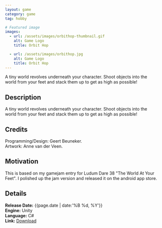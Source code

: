 ```yaml
---
layout: game
category: game
tag: hobby

# Featured image
images:
  - url: /assets/images/orbithop-thumbnail.gif
    alt: Game Logo
    title: Orbit Hop

  - url: /assets/images/orbithop.jpg
    alt: Game Logo
    title: Orbit Hop
---
```


A tiny world revolves underneath your character. Shoot objects into the world from your feet and stack them up to get as high as possible!
<!--content-->

## Description
A tiny world revolves underneath your character. Shoot objects into the world from your feet and stack them up to get as high as possible!

## Credits
Programming/Design: Geert Beuneker.  
Artwork: Anne van der Veen.

## Motivation
This is based on my gamejam entry for Ludum Dare 38 "The World At Your Feet". I polished up the jam version and released it on the android app store.

## Details
**Release Date:** {{page.date | date:'%B %d, %Y'}}  
**Engine:** Unity  
**Language:** C#  
**Link:** [Download](https://play.google.com/store/apps/details?id=com.ShellpadInteractive.OrbitHop)
